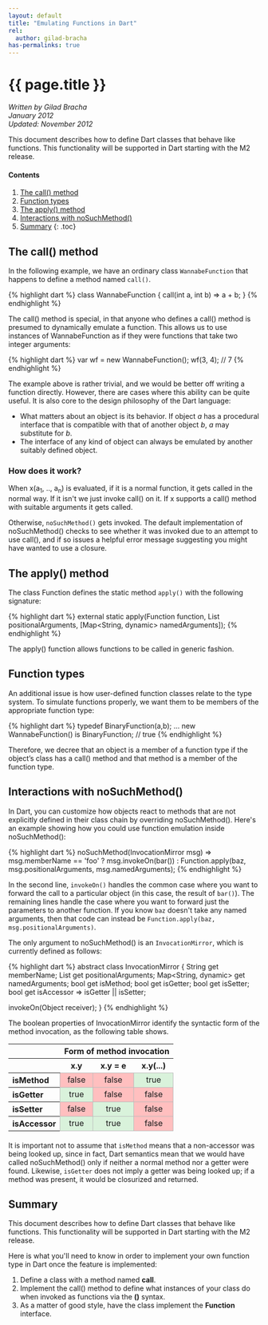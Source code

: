 ```yaml
---
layout: default
title: "Emulating Functions in Dart"
rel:
  author: gilad-bracha
has-permalinks: true
---
```


# {{ page.title }}

<p>
<em>Written by Gilad Bracha <br>
January 2012<br>
Updated: November 2012</em>
</p>

This document describes how to define Dart classes
that behave like functions.
This functionality will be supported in Dart
starting with the M2 release.

#### Contents

1. [The call() method](#the-call-method)
1. [Function types](#function-types)
1. [The apply() method](#the-apply-method)
1. [Interactions with noSuchMethod()](#interactions-with-nosuchmethod)
1. [Summary](#summary)
{: .toc}

## The call() method

In the following example, we have an ordinary class `WannabeFunction` that
happens to define a method named `call()`.

{% highlight dart %}
class WannabeFunction {
  call(int a, int b) => a + b;
}
{% endhighlight %}

The call() method is special, in that anyone who defines a call() method is
presumed to dynamically emulate a function. This allows us to use instances of
WannabeFunction as if they were functions that take two integer arguments:

{% highlight dart %}
var wf = new WannabeFunction();
wf(3, 4); // 7
{% endhighlight %}

The example above is rather trivial, and we would be better off writing a
function directly. However, there are cases where this ability can be quite
useful.  It is also core to the design philosophy of the Dart language:

* What matters about an object is its behavior. If object _a_ has a procedural
interface that is compatible with that of another object _b_, _a_ may
substitute for _b_.
* The interface of any kind of object can always be emulated by another
suitably defined object.

### How does it work?

When x(a<sub>1</sub>, .., a<sub>n</sub>) is evaluated, if it is a normal
function, it gets called in the normal way. If it isn't we just invoke call()
on it. If x supports a call() method with suitable arguments it gets called.

Otherwise, `noSuchMethod()` gets invoked. The default implementation of
noSuchMethod() checks to see whether it was invoked due to an attempt to use call(),
and if so issues a helpful error message suggesting you might have wanted to use
a closure.


## The apply() method

The class Function defines the static method `apply()`
with the following signature:

{% highlight dart %}
external static apply(Function function,
                      List positionalArguments,
                      [Map<String, dynamic> namedArguments]);
{% endhighlight %}

The apply() function allows functions to be called in generic fashion.


## Function types

An additional issue is how user-defined function classes relate to the type
system.  To simulate functions properly, we want them to be members of the
appropriate function type:

{% highlight dart %}
typedef BinaryFunction(a,b);
...
new WannabeFunction() is BinaryFunction; // true
{% endhighlight %}

Therefore, we decree that an object is a member of a function type if the
object’s class has a call() method and that method is a member of the function
type.

## Interactions with noSuchMethod()

In Dart, you can customize how objects react to methods that are not explicitly
defined in their class chain by overriding noSuchMethod(). Here's an example
showing how you could use function emulation inside noSuchMethod():

{% highlight dart %}
noSuchMethod(InvocationMirror msg) =>
    msg.memberName == 'foo' ? msg.invokeOn(bar())
                            : Function.apply(baz,
                                msg.positionalArguments,
                                msg.namedArguments);
{% endhighlight %}

In the second line, `invokeOn()` handles the common case where you want to
forward the call to a particular object (in this case, the result of `bar()`).
The remaining lines handle the case where you want to forward just the parameters to
another function. If you know `baz` doesn't take any named arguments,
then that code can instead be
`Function.apply(baz, msg.positionalArguments)`.

The only argument to noSuchMethod() is an `InvocationMirror`, which is
currently defined as follows:

{% highlight dart %}
abstract class InvocationMirror {
  String get memberName;
  List get positionalArguments;
  Map<String, dynamic> get namedArguments;
  bool get isMethod;
  bool get isGetter;
  bool get isSetter;
  bool get isAccessor => isGetter || isSetter;

  invokeOn(Object receiver);
}
{% endhighlight %}

The boolean properties of InvocationMirror identify the syntactic form of the
method invocation, as the following table shows.

<!-- TODO: move this to stylesheet -->
<style type="text/css">
  .property-table { margin-bottom: 20px;}
  .property-table td {border: 1px solid #bbb; text-align: center;}
  .property-table td.true {background: #d9f2db;}
  .property-table td.false {background: #ffbfbf;}
</style>

<table class="property-table">
<tr>
  <th>&nbsp;</th>
  <th colspan="3">Form of method invocation</th>
</tr>
<tr>
  <th>&nbsp;</th><th>x.y</th><th>x.y = e</th><th>x.y(...)</th>
</tr>
</tr>
  <th align="left">isMethod</th>
  <td class="false"> false </td> <!-- x.y -->
  <td class="false"> false </td> <!-- x.y = e -->
  <td class="true"> true </td>   <!-- x.y(...) -->
</tr>
<tr>
  <th align="left">isGetter</th>
  <td class="true"> true </td>   <!-- x.y -->
  <td class="false"> false </td> <!-- x.y = e -->
  <td class="false"> false </td> <!-- x.y(...) -->
</tr>
<tr>
  <th align="left">isSetter</th>
  <td class="false"> false </td> <!-- x.y -->
  <td class="true"> true </td>   <!-- x.y = e -->
  <td class="false"> false </td> <!-- x.y(...) -->
</tr>
<tr>
  <th align="left">isAccessor</th>
  <td class="true"> true </td>   <!-- x.y -->
  <td class="true"> true </td>   <!-- x.y = e -->
  <td class="false"> false </td> <!-- x.y(...) -->
</tr>
</table>

It is important not to assume that `isMethod` means that a non-accessor was
being looked up, since in fact, Dart semantics mean that we would have called
noSuchMethod() only if neither a normal method nor a getter were found.
Likewise, `isGetter` does not imply a getter was being looked up; if a method
was present, it would be closurized and returned.

## Summary

This document describes how to define Dart classes that behave like functions.
This functionality will be supported in Dart starting with the M2 release.

Here is what you'll need to know in order to
implement your own function type in Dart once the feature is implemented:

1.  Define a class with a method named **call**.
1.  Implement the call() method to define
    what instances of your class do
    when invoked as functions via the **()** syntax.
1.  As a matter of good style,
    have the class implement the **Function** interface.
